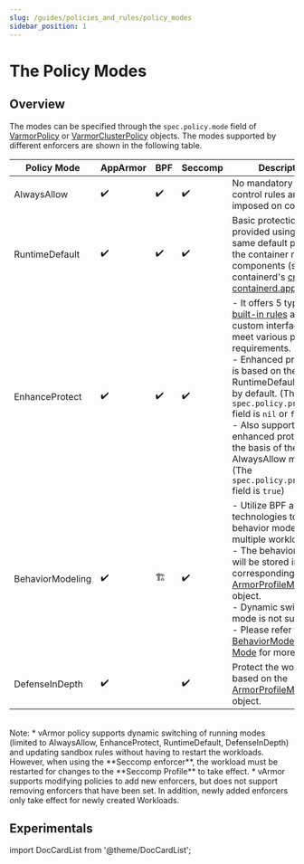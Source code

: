```yaml
---
slug: /guides/policies_and_rules/policy_modes
sidebar_position: 1
---
```


# The Policy Modes

## Overview
The modes can be specified through the `spec.policy.mode` field of [VarmorPolicy](../../getting_started/usage_instructions#varmorpolicy) or [VarmorClusterPolicy](../../getting_started/usage_instructions#varmorclusterpolicy) objects. The modes supported by different enforcers are shown in the following table.


|Policy Mode|AppArmor|BPF|Seccomp|Description|
|-----------|--------|---|-------|-----------|
|AlwaysAllow|✔️|✔️|✔️|No mandatory access control rules are imposed on container.
|RuntimeDefault|✔️|✔️|✔️|Basic protection is provided using the same default policy as the container runtime components (such as containerd's [cri-containerd.apparmor.d](https://github.com/containerd/containerd/blob/main/contrib/apparmor/template.go)).
|EnhanceProtect|✔️|✔️|✔️|- It offers 5 types of [built-in rules](/built_in_rules#the-built-in-rules) and custom interfaces to meet various protection requirements.<br />- Enhanced protection is based on the RuntimeDefault mode by default. (The `spec.policy.privileged` field is `nil` or `false`)<br />- Also supports enhanced protection on the basis of the AlwaysAllow mode. (The `spec.policy.privileged` field is `true`)
|BehaviorModeling|✔️|🏗️|✔️|- Utilize BPF and Audit technologies to perform behavior modeling on multiple workloads.<br />- The behavior model will be stored in the corresponding [ArmorProfileModel](https://github.com/bytedance/varmor/apis/varmor/v1beta1/armorprofilemodel_types.go) object.<br />- Dynamic switching mode is not supported.<br />- Please refer to the [BehaviorModeling Mode](/behavior_modeling) for more details.
|DefenseInDepth|✔️||✔️|Protect the workloads based on the [ArmorProfileModel](https://github.com/bytedance/varmor/apis/varmor/v1beta1/armorprofilemodel_types.go) object.

<br />
Note:
* vArmor policy supports dynamic switching of running modes (limited to AlwaysAllow, EnhanceProtect, RuntimeDefault, DefenseInDepth) and updating sandbox rules without having to restart the workloads. However, when using the **Seccomp enforcer**, the workload must be restarted for changes to the **Seccomp Profile** to take effect.
* vArmor supports modifying policies to add new enforcers, but does not support removing enforcers that have been set. In addition, newly added enforcers only take effect for newly created Workloads.

## Experimentals
import DocCardList from '@theme/DocCardList';

<DocCardList />
